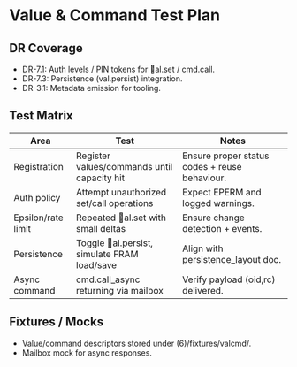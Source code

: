 # Value & Command Test Plan

## DR Coverage
- DR-7.1: Auth levels / PIN tokens for al.set / cmd.call.
- DR-7.3: Persistence (val.persist) integration.
- DR-3.1: Metadata emission for tooling.

## Test Matrix
| Area | Test | Notes |
|------|------|-------|
| Registration | Register values/commands until capacity hit | Ensure proper status codes + reuse behaviour.
| Auth policy | Attempt unauthorized set/call operations | Expect EPERM and logged warnings.
| Epsilon/rate limit | Repeated al.set with small deltas | Ensure change detection + events.
| Persistence | Toggle al.persist, simulate FRAM load/save | Align with persistence_layout doc.
| Async command | cmd.call_async returning via mailbox | Verify payload (oid,rc) delivered.

## Fixtures / Mocks
- Value/command descriptors stored under (6)/fixtures/valcmd/.
- Mailbox mock for async responses.
